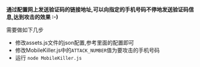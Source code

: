 **通过配置网上发送验证码的链接地址,可以向指定的手机号码不停地发送验证码信息,达到攻击的效果 :-)**

需要做如下几步

* 修改assets.js文件的json配置,参考里面的配置即可
* 修改MobileKiller.js中的`ATTACK_NUMBER`值为要攻击的手机号码
* 运行 `node MobileKiller.js`
